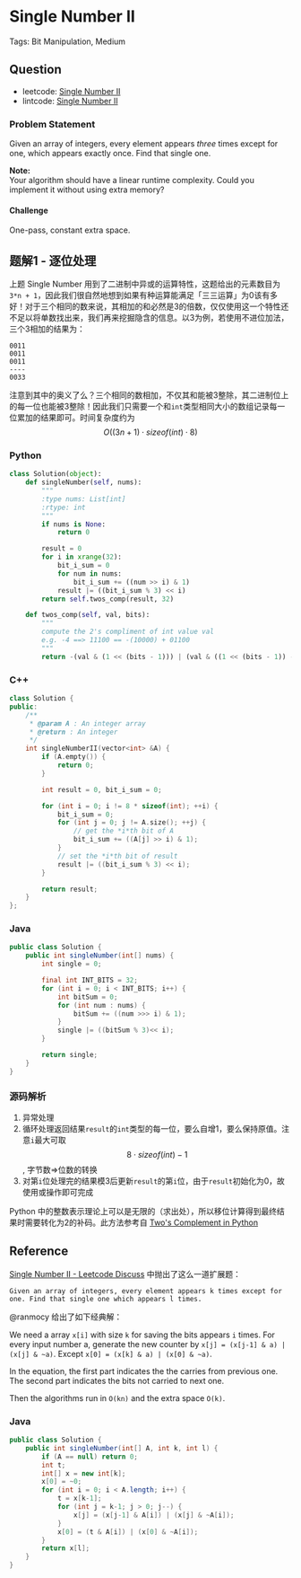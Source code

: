 # Single Number II

Tags: Bit Manipulation, Medium

## Question

* leetcode: [Single Number II](https://leetcode.com/problems/single-number-ii/)
* lintcode: [Single Number II](http://www.lintcode.com/en/problem/single-number-ii/)

### Problem Statement

Given an array of integers, every element appears _three_ times except for one, which appears exactly once. Find that single one.

**Note:**  
Your algorithm should have a linear runtime complexity. Could you implement it without using extra memory?

#### Challenge

One-pass, constant extra space.

## 题解1 - 逐位处理

上题 Single Number 用到了二进制中异或的运算特性，这题给出的元素数目为`3*n + 1`，因此我们很自然地想到如果有种运算能满足「三三运算」为0该有多好！对于三个相同的数来说，其相加的和必然是3的倍数，仅仅使用这一个特性还不足以将单数找出来，我们再来挖掘隐含的信息。以3为例，若使用不进位加法，三个3相加的结果为：

```text
0011
0011
0011
----
0033
```

注意到其中的奥义了么？三个相同的数相加，不仅其和能被3整除，其二进制位上的每一位也能被3整除！因此我们只需要一个和`int`类型相同大小的数组记录每一位累加的结果即可。时间复杂度约为 $$O((3n+1)\cdot sizeof(int) \cdot 8)$$

### Python

```python
class Solution(object):
    def singleNumber(self, nums):
        """
        :type nums: List[int]
        :rtype: int
        """
        if nums is None:
            return 0

        result = 0
        for i in xrange(32):
            bit_i_sum = 0
            for num in nums:
                bit_i_sum += ((num >> i) & 1)
            result |= ((bit_i_sum % 3) << i)
        return self.twos_comp(result, 32)

    def twos_comp(self, val, bits):
        """
        compute the 2's compliment of int value val
        e.g. -4 ==> 11100 == -(10000) + 01100
        """
        return -(val & (1 << (bits - 1))) | (val & ((1 << (bits - 1)) - 1))
```

### C++

```cpp
class Solution {
public:
    /**
     * @param A : An integer array
     * @return : An integer
     */
    int singleNumberII(vector<int> &A) {
        if (A.empty()) {
            return 0;
        }

        int result = 0, bit_i_sum = 0;

        for (int i = 0; i != 8 * sizeof(int); ++i) {
            bit_i_sum = 0;
            for (int j = 0; j != A.size(); ++j) {
                // get the *i*th bit of A
                bit_i_sum += ((A[j] >> i) & 1);
            }
            // set the *i*th bit of result
            result |= ((bit_i_sum % 3) << i);
        }

        return result;
    }
};
```

### Java

```java
public class Solution {
    public int singleNumber(int[] nums) {
        int single = 0;

        final int INT_BITS = 32;
        for (int i = 0; i < INT_BITS; i++) {
            int bitSum = 0;
            for (int num : nums) {
                bitSum += ((num >>> i) & 1);
            }
            single |= ((bitSum % 3)<< i);
        }

        return single;
    }
}
```

### 源码解析

1. 异常处理
2. 循环处理返回结果`result`的`int`类型的每一位，要么自增1，要么保持原值。注意`i`最大可取 $$8 \cdot sizeof(int) - 1$$, 字节数=&gt;位数的转换
3. 对第`i`位处理完的结果模3后更新`result`的第`i`位，由于`result`初始化为0，故使用或操作即可完成

Python 中的整数表示理论上可以是无限的（求出处），所以移位计算得到最终结果时需要转化为2的补码。此方法参考自 [Two's Complement in Python](http://stackoverflow.com/questions/1604464/twos-complement-in-python)

## Reference

[Single Number II - Leetcode Discuss](https://leetcode.com/discuss/857/constant-space-solution?show=2542) 中抛出了这么一道扩展题：

```text
Given an array of integers, every element appears k times except for one. Find that single one which appears l times.
```

@ranmocy 给出了如下经典解：

We need a array `x[i]` with size `k` for saving the bits appears `i` times. For every input number a, generate the new counter by `x[j] = (x[j-1] & a) | (x[j] & ~a)`. Except `x[0] = (x[k] & a) | (x[0] & ~a)`.

In the equation, the first part indicates the the carries from previous one. The second part indicates the bits not carried to next one.

Then the algorithms run in `O(kn)` and the extra space `O(k)`.

### Java

```java
public class Solution {
    public int singleNumber(int[] A, int k, int l) {
        if (A == null) return 0;
        int t;
        int[] x = new int[k];
        x[0] = ~0;
        for (int i = 0; i < A.length; i++) {
            t = x[k-1];
            for (int j = k-1; j > 0; j--) {
                x[j] = (x[j-1] & A[i]) | (x[j] & ~A[i]);
            }
            x[0] = (t & A[i]) | (x[0] & ~A[i]);
        }
        return x[l];
    }
}
```

